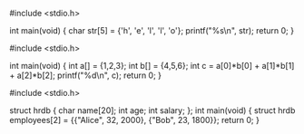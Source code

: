 

#include <stdio.h>

int main(void) {
	char str[5] = {'h', 'e', 'l', 'l', 'o'};
	printf("%s\n", str);
	return 0;
}

#include <stdio.h>

int main(void) {
	int a[] = {1,2,3};
	int b[] = {4,5,6};
	int c = a[0]*b[0] + a[1]*b[1] + a[2]*b[2];
	printf("%d\n", c);
	return 0;
}

#include <stdio.h>

struct hrdb {
	char name[20];
	int age;
	int salary;
};
int main(void) {
	struct hrdb employees[2] = {{"Alice", 32, 2000}, {"Bob", 23, 1800}};
	return 0;
}